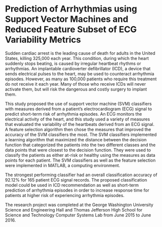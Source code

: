 # Prediction of Arrhythmias using Support Vector Machines and Reduced Feature Subset of ECG Variability Metrics

Sudden cardiac arrest is the leading cause of death for adults in the United States, killing 325,000 each year. This condition, during which the heart suddenly stops beating, is caused by irregular heartbeat rhythms or arrhythmias. An implantable cardioverter defibrillator (ICD), a device that sends electrical pulses to the heart, may be used to counteract arrhythmia episodes. However, as many as 100,000 patients who require this treatment do not receive it each year. Many of those who receive ICDs will never activate them, but will risk the dangerous and costly surgery to implant them.

This study proposed the use of support vector machine (SVM) classifiers with measures derived from a patient’s electrocardiogram (ECG) signal to predict short-term risk of arrhythmia episodes. An ECG monitors the electrical activity of the heart, and this study used a variety of measures that evaluated the variability of the heartbeats derived from an ECG signal. A feature selection algorithm then chose the measures that improved the accuracy of the SVM classifiers the most. The SVM classifiers implemented a learning algorithm that maximized the distance between the decision function that categorized the patients into the two different classes and the data points that were closest to the decision function. They were used to classify the patients as either at-risk or healthy using the measures as data points for each patient. The SVM classifiers as well as the feature selection were implemented in MATLAB, a computing environment.

The strongest performing classifier had an overall classification accuracy of 92.12% for 165 patient ECG signal records. The proposed classification model could be used in ICD recommendation as well as short-term prediction of arrhythmia episodes in order to increase response time for patients at higher risk of experiencing arrhythmia episodes.

The research project was completed at the George Washington University Science and Engineering Hall and Thomas Jefferson High School for Science and Technology Computer Systems Lab from June 2015 to June 2016. 
